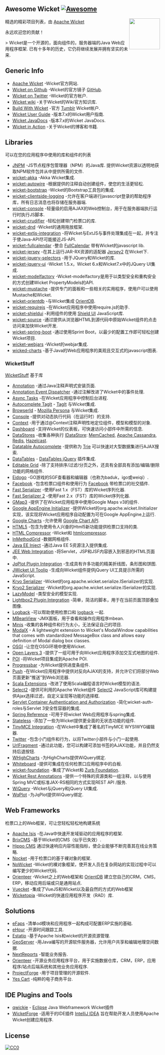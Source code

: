 <div class="github-widget" data-repo="PhantomYdn/awesome-wicket"></div>

## Awesome Wicket [![Awesome](https://cdn.rawgit.com/sindresorhus/awesome/d7305f38d29fed78fa85652e3a63e154dd8e8829/media/badge.svg)](https://github.com/sindresorhus/awesome)
[<img src="https://upload.wikimedia.org/wikipedia/ru/5/5d/Apache_Wicket_logo.png" align="right" width="100">](http://wicket.apache.org/)

精选的精彩项目列表，由 [Apache Wicket](http://wicket.apache.org)

永远欢迎您的贡献！

 &gt; Wicket是一个开源的，面向组件的，服务器端的Java Web应用程序框架. 已有十多年的历史，它仍将继续发展并拥有坚实的未来. 



## Generic Info

- [Apache Wicket](http://wicket.apache.org/) -Wicket官方网站.
- [Wicket on Github](https://github.com/apache/wicket) -Wicket的官方镜子 [GitHub](https://github.com).
- [Wicket on Twitter](https://twitter.com/apache_wicket) -Wicket的官方帐户.
- [Wicket wiki](https://cwiki.apache.org/confluence/display/WICKET/Index) -关于Wicket的Wiki官方知识库.
- [Build With Wicket](https://builtwithwicket.tumblr.com/) -官方 [Tumblr](https://www.tumblr.com/) Wicket帐户.
- [Wicket User Guide](http://ci.apache.org/projects/wicket/guide/7.x/) -版本7.x的Wicket用户指南.
- [Wicket JavaDocs](http://ci.apache.org/projects/wicket/apidocs/7.x/index.html) -版本7.x的Wicket JavaDocs.
- [Wicket in Action](http://wicketinaction.com/) -关于Wicket的博客和书籍.

## Libraries
可以在您的应用程序中使用的库和组件的列表

- [JNPM](https://github.com/OrienteerBAP/JNPM)  -JS节点程序包管理器（NPM）的Java库. 提供Wicket资源以透明地获取NPM软件包并从中提供所需的文件. 
- [wicket-akka](https://github.com/l0rdn1kk0n/wicket-akka) -Akka Wicket集成.
- [wicket-autowire](https://github.com/wicket-acc/wicket-autowire) -根据提供的注释自动创建组件，使您的生活更轻松.
- [wicket-bootstrap](https://github.com/l0rdn1kk0n/wicket-bootstrap) -Wicket的Bootstrap工具包的集成.
- [wicket-clientside-logging](https://github.com/l0rdn1kk0n/wicket-clientside-logging) -允许在客户端进行javascript登录的帮助程序库，所有日志消息也将存储在服务器端.
- [wicket-console](https://github.com/PhantomYdn/wicket-console) -轻量级的启用AJAX的Web控制台，用于在服务器端执行运行时执行JS脚本.
- [wicket-crudifier](https://github.com/premium-minds/wicket-crudifier) -轻松创建带门检票口的库.
- [wicket-dnd](https://github.com/svenmeier/wicket-dnd) -Wicket的通用拖放框架.
- [wicket-extjs-integration](https://github.com/onehippo/wicket-extjs-integration) -将Wicket与ExtJS与事件处理集成在一起，并专注于使Java-API尽可能接近JS-API.
- [wicket-fullcalendar](https://github.com/42Lines/wicket-fullcalendar) -整合 [FullCalendar](http://fullcalendar.io/) 带有Wicket的javascript lib.
- [wicket-jersey](https://github.com/OrienteerBAP/wicket-jersey) -在其上运行JAR-RX资源的适配器 [Jersey2](https://jersey.github.io/) 在Wicket下.
- [wicket-jquery-selectors](https://github.com/l0rdn1kk0n/wicket-jquery-selectors) -用于JQuery和Wicket的库.
- [wicket-jquery-ui](http://www.7thweb.net/wicket-jquery-ui/) -Wicket 1.5.x，Wicket 6.x和Wicket7.x中的JQuery UI集成.
- [wicket-modelfactory](http://wicketeer.org/wicket-modelfactory/) -Wicket-modelfactory是用于以类型安全和重构安全的方式创建Wicket PropertyModels的API.
- [wicket-mustache](https://github.com/l0rdn1kk0n/wicket-mustache) -提供专门的面板和一些相关的实用程序，使用户可以使用Mustache和Wicket.
- [wicket-orientdb](https://github.com/OrienteerDW/wicket-orientdb) -与Wicket集成 [OrientDB](http://orientdb.com/).
- [wicket-requirejs](https://github.com/l0rdn1kk0n/wicket-requirejs) -在Wicket应用程序中使用require.js的助手.
- [wicket-shieldui](https://github.com/shieldui/wicket-shieldui) -利用组件的使用 [Shield UI](http://www.shieldui.com/) JavaScript库.
- [wicket-source](https://github.com/42Lines/wicket-source) -通过提供从浏览器HTML到源代码中原始Wicket组件的点击访问来加快Wicket开发.
- [wicket-spring-boot](https://github.com/MarcGiffing/wicket-spring-boot) -通过使用Sprint Boot，以最少的配置工作即可轻松创建Wicket项目.
- [wicket-webjars](https://github.com/l0rdn1kk0n/wicket-webjars) -Wicket的webjar集成.
- [wicked-charts](https://github.com/thombergs/wicked-charts) -基于Java的Web应用程序的美观且交互式的javascript图表.

### WicketStuff
[WicketStuff](https://github.com/wicketstuff/core) 基于库

- [Annotation](https://github.com/wicketstuff/core/wiki/Annotation) -通过Java注释声明式安装页面.
- [Annotation Event Dispatcher](https://github.com/wicketstuff/core/tree/master/annotationeventdispatcher-parent) -通过注解改进了Wicket中的事件处理.
- [Async Tasks](https://github.com/wicketstuff/core/wiki/Async-tasks) -在Wicket应用程序中控制后台进程.
- [Autocomplete TagIt](https://github.com/wicketstuff/core/wiki/Autocomplete-TagIt) - [TagIt](http://aehlke.github.com/tag-it/) 与Wicket集成.
- [BrowserId](https://github.com/wicketstuff/core/wiki/BrowserId) - [Mozilla Persona](https://login.persona.org/) 与Wicket集成.
- [Console](https://github.com/wicketstuff/core/wiki/Console) -提供对动态执行代码（在运行时）的支持.
- [Context](https://github.com/wicketstuff/core/wiki/Context) -用于通过@Context注释声明性地定位组件，模型和模型的对象.
- [Dashboard](https://github.com/wicketstuff/core/tree/master/dashboard-parent) -支持Wicket的仪表板，可快速访问小部件中所需的信息.
- [DataStores](https://github.com/wicketstuff/core/wiki/DataStores) -收集各种执行 [IDataStore](https://github.com/apache/wicket/blob/master/wicket-core/src/main/java/org/apache/wicket/pageStore/IDataStore.java): [MemCached](http://memcached.org/), [Apache Cassandra](http://cassandra.apache.org/), [Redis](http://redis.io/), [Hazelcast](http://www.hazelcast.com/).
- [Datatable Autocomplete](https://github.com/wicketstuff/core/wiki/Datatable-Autocomplete) -提供称为 [Trie](http://en.wikipedia.org/wiki/Trie) 可以快速对大型数据集进行AJAX搜索.
- [DataTables](https://github.com/wicketstuff/core/wiki/DataTables) - [DataTables jQuery](http://www.datatables.net/) 插件集成.
- [Editable Grid](https://github.com/wicketstuff/core/wiki/Editable-Grid) -除了支持排序/过滤/分页之外，还具有全部具有添加/编辑/删除功能的网格组件.
- [Eidogo](https://github.com/wicketstuff/core/wiki/Eidogo) -GO游戏的SGF查看器和编辑器（也称为baduk，igo或weiqi）.
- [Facebook](https://github.com/wicketstuff/core/wiki/Facebook) -包含检票口组件和使用行为 [Facebook](https://facebook.com) 带检票口的社交插件.
- [Fast Serializer](https://github.com/wicketstuff/core/wiki/FastSerializer) -使用Fast 1.x（FST）库的Wicket序列化器.
- [Fast Serializer 2](https://github.com/wicketstuff/core/wiki/FastSerializer2) -使用Fast 2.x（FST）库的Wicket序列化器.
- [GMap3](https://github.com/wicketstuff/core/wiki/Gmap3) -提供了在Wicket应用程序中使用Google Maps v3的组件.
- [Google AppEngine Initializer](https://github.com/wicketstuff/core/wiki/Google-AppEngine-Initializer) -提供Wicket的org.apache.wicket.IInitializer实现，该实现将Wicket应用程序自动配置为可在Google AppEngine上运行.
- [Google Charts](https://github.com/wicketstuff/core/wiki/GoogleCharts) -允许使用 [Google Chart API](https://developers.google.com/chart/).
- [HTML5](https://github.com/wicketstuff/core/wiki/Html5) -包含为使用令人兴奋的Html5新功能提供检票口支持的类.
- [HTML Compressor](https://github.com/wicketstuff/core/wiki/Htmlcompressor) -Wicket和 [htmlcompressor](http://code.google.com/p/htmlcompressor).
- [InMethodGrid](https://github.com/wicketstuff/core/wiki/InMethodGrid) -数据网格组件.
- [Java EE Inject](https://github.com/wicketstuff/core/wiki/Java-EE-Inject) -通过Java EE 5资源注入提供集成.
- [JEE Web Integration](https://github.com/wicketstuff/core/wiki/JEE-Web-Integration) -将Servlet，JSP和JSF内容嵌入到邪恶的HTML页面中.
- [JqPlot Plugin Integration](https://github.com/wicketstuff/core/wiki/JqPlot-Plugin-Integration) -生成具有许多功能的精美折线图，条形图和饼图.
- [JWicket UI Toolip](https://github.com/wicketstuff/core/wiki/jWicket-UI-Tooltip) -生成向Wicket组件提供jQuery UI工具提示所需的JavaScript.
- [Kryo Serializer](https://github.com/wicketstuff/core/wiki/Kryo-Serializer) -Wicket的org.apache.wicket.serialize.ISerializer的实现.
- [Kryo2 Serializer](https://github.com/wicketstuff/core/tree/master/serializer-kryo2) -Wicket的org.apache.wicket.serialize.ISerializer的实现.
- [LazyModel](https://github.com/wicketstuff/core/wiki/LazyModel) -类型安全的模型实现.
- [Lightbox2 Plugin Integration](https://github.com/wicketstuff/core/wiki/Lightbox2-Plugin-Integration) -简单，简洁的脚本，用于在当前页面顶部叠加图像.
- [Logback](https://github.com/wicketstuff/core/wiki/Logback) -可以帮助使用检票口和 [logback](http://logback.qos.ch/) 一起.
- [MBeanView](https://github.com/wicketstuff/core/wiki/MBeanView) -JMX面板，用于查看和操作应用程序mbean.
- [Minis](https://github.com/wicketstuff/core/wiki/Minis) -收集的各种组件和行为太小，无法保证自己的项目.
- [ModalX](https://github.com/wicketstuff/core/wiki/ModalX) - A lightweight extension to Wicket's ModalWindow capabilities that comes with standardized MessageBox class and allows easy definition of Modal dialog box classes.
- [OSGI](https://github.com/wicketstuff/core/wiki/Osgi) -让您在OSGi环境中使用Wicket.
- [Open Layers 3](https://github.com/wicketstuff/core/tree/master/openlayers3-parent) -提供了一组可用于向Wicket应用程序添加交互式地图的组件.
- [POI](https://github.com/wicketstuff/core/wiki/POI) -将Wicket项目集成到Apache POI.
- [Progressbar](https://github.com/wicketstuff/core/wiki/Progressbar) -为Wicket提供进度条组件.
- [Push](https://github.com/wicketstuff/core/wiki/Push) -在Wicket应用程序中提供对反向AJAX的支持，并允许它们将部分Web页面更新“推送”到Web浏览器.
- [Scala Extensions](https://github.com/wicketstuff/core/wiki/ScalaExtensions) -改进了使用Scala编程语言时Wicket模型的语法.
- [Select2](https://github.com/wicketstuff/core/tree/master/select2-parent) -提供可利用的Apache Wicket组件 [Select2](http://ivaynberg.github.com/select2) JavaScript库可构建提供Ajax选择过滤，自定义呈现等功能的选择框.
- [Servlet Container Authentication and Authorization](https://github.com/wicketstuff/core/wiki/Servlet-Container-Authentication-and-Authorization) -简化wicket-auth-roles与Servlet 3安全性容器的集成.
- [Spring Reference](https://github.com/wicketstuff/core/wiki/SpringReference) -可用于将wicket Web应用程序与spring集成.
- [Stateless](https://github.com/wicketstuff/core/tree/master/stateless-parent) -添加了一些为Wicket提供更全面的无状态功能的组件.
- [TinyMCE Integration](https://github.com/wicketstuff/core/wiki/TinyMCE-Integration) -在Wicket中集成了著名的TinyMCE WYSIWYG编辑器.
- [Twitter](https://github.com/wicketstuff/core/wiki/Twitter) -包含小门组件和行为，以将Twitter小部件与小门一起使用.
- [UrlFragment](https://github.com/wicketstuff/core/tree/master/urlfragment-parent) -通过此功能，您可以构建可添加书签的AJAX功能，并且仍然支持后退按钮.
- [WHighCharts](https://github.com/wicketstuff/wiquery-highcharts) -为HighCharts提供WiQuery绑定.
- [Whiteboard](https://github.com/wicketstuff/core/wiki/Whiteboard) -提供可集成在任何检票口应用程序中的白板.
- [wicket-foundation](https://github.com/wicketstuff/core/tree/master/wicket-foundation) -集成了Wicket和 [Zurb Foundation](http://foundation.zurb.com/).
- [Wicket Rest Annotations](https://github.com/wicketstuff/core/tree/master/wicketstuff-restannotations-parent) -提供一个特殊的资源类和一组注释，以与使用Spring MVC或标准JAX-RS相同的方式实现REST API /服务.
- [WiQuery](https://github.com/wicketstuff/wiquery) -Wicket与jQuery和jQuery UI集成.
- [WqPlot](https://github.com/wicketstuff/wiquery-jqplot) -为JqPlot提供WiQuery绑定.

## Web Frameworks
检票口上的Web框架，可让您轻松轻松地构建系统

- [Apache Isis](https://isis.apache.org/) -在Java中快速开发域驱动的应用程序的框架.
- [BrixCMS](http://www.brixcms.org/) -基于Wicket的CMS（似乎已失效）.
- [Hippo CMS](http://www.onehippo.com/en) 通过快速响应内容性能指标，使企业能够不断完善其在线业务策略.
- [Nocket](https://github.com/Nocket/nocket) -用于检票口的基于裸对象的框架.
- [NoWicket](http://invesdwin.de/nowicket/) -Wicket的裸对象框架，使开发人员在复杂网站的实现过程中可以编写更少的Wicket代码.
- [Orienteer](https://github.com/OrienteerDW/Orienteer) -Wicket之上的Web框架和 [OrientDB](http://orientdb.com/) 建立您自己的CRM，CMS，ERP，移动应用后端或只是通用站点.
- [Vuecket](https://github.com/OrienteerBAP/vuecket) -集成了VueJS和Wicket以及最自然的方式的Web框架
- [Wicketopia](https://github.com/jwcarman/Wicketopia) -Wicket的快速应用程序开发（RAD）库.

## Solutions

- [eFaps](http://www.efaps.org/) -清单od模块和应用程序一起构成可配置ERP实施的基础.
- [eHour](https://ehour.nl/index.phtml) -开源时间跟踪工具.
- [Estatio](https://github.com/estatio/estatio) -基于Apache Isis和wicket的开源资源管理.
- [GeoServer](https://github.com/geoserver/geoserver) -用Java编写的开源软件服务器，允许用户共享和编辑地理空间数据.
- [NextReports](http://www.next-reports.com/) -智能业务报告.
- [Orienteer](https://github.com/OrienteerDW/Orienteer) -开源业务应用程序平台，用于实施数据仓库，CRM，ERP，应用程序/站点后端系统和其他业务应用程序.
- [ProjectForge](https://www.projectforge.org/) -用于项目管理的开源软件.
- [Yes Cart](https://github.com/inspire-software/yes-cart) -纯粹的电子商务平台.

## IDE Plugins and Tools

- [qwickie](https://marketplace.eclipse.org/content/qwickie) - [Eclipse](http://www.eclipse.org/) Java Webframework Wicket插件
- [WicketForge](https://github.com/minman/wicketforge) -适用于的IDE插件 [IntelliJ IDEA](https://www.jetbrains.com/idea/) 旨在帮助开发人员使用Apache Wicket创建应用程序.

## License

 [![CC0](http://mirrors.creativecommons.org/presskit/buttons/88x31/svg/cc-zero.svg)](https://creativecommons.org/publicdomain/zero/1.0/)
